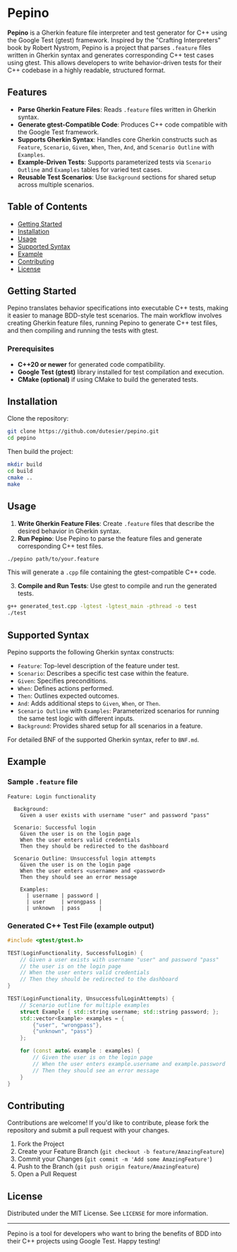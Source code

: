 
# Pepino

**Pepino** is a Gherkin feature file interpreter and test generator for C++ using the Google Test (gtest) framework. Inspired by the "Crafting Interpreters" book by Robert Nystrom, Pepino is a project that parses `.feature` files written in Gherkin syntax and generates corresponding C++ test cases using gtest. This allows developers to write behavior-driven tests for their C++ codebase in a highly readable, structured format.

## Features

- **Parse Gherkin Feature Files**: Reads `.feature` files written in Gherkin syntax.
- **Generate gtest-Compatible Code**: Produces C++ code compatible with the Google Test framework.
- **Supports Gherkin Syntax**: Handles core Gherkin constructs such as `Feature`, `Scenario`, `Given`, `When`, `Then`, `And`, and `Scenario Outline` with `Examples`.
- **Example-Driven Tests**: Supports parameterized tests via `Scenario Outline` and `Examples` tables for varied test cases.
- **Reusable Test Scenarios**: Use `Background` sections for shared setup across multiple scenarios.

## Table of Contents

- [Getting Started](#getting-started)
- [Installation](#installation)
- [Usage](#usage)
- [Supported Syntax](#supported-syntax)
- [Example](#example)
- [Contributing](#contributing)
- [License](#license)

## Getting Started

Pepino translates behavior specifications into executable C++ tests, making it easier to manage BDD-style test scenarios. The main workflow involves creating Gherkin feature files, running Pepino to generate C++ test files, and then compiling and running the tests with gtest.

### Prerequisites

- **C++20 or newer** for generated code compatibility.
- **Google Test (gtest)** library installed for test compilation and execution.
- **CMake (optional)** if using CMake to build the generated tests.

## Installation

Clone the repository:

```bash
git clone https://github.com/dutesier/pepino.git
cd pepino
```

Then build the project:

```bash
mkdir build
cd build
cmake ..
make
```

## Usage

1. **Write Gherkin Feature Files**: Create `.feature` files that describe the desired behavior in Gherkin syntax.
2. **Run Pepino**: Use Pepino to parse the feature files and generate corresponding C++ test files.

```bash
./pepino path/to/your.feature
```

This will generate a `.cpp` file containing the gtest-compatible C++ code.

3. **Compile and Run Tests**: Use gtest to compile and run the generated tests.

```bash
g++ generated_test.cpp -lgtest -lgtest_main -pthread -o test
./test
```

## Supported Syntax

Pepino supports the following Gherkin syntax constructs:

- `Feature`: Top-level description of the feature under test.
- `Scenario`: Describes a specific test case within the feature.
- `Given`: Specifies preconditions.
- `When`: Defines actions performed.
- `Then`: Outlines expected outcomes.
- `And`: Adds additional steps to `Given`, `When`, or `Then`.
- `Scenario Outline` with `Examples`: Parameterized scenarios for running the same test logic with different inputs.
- `Background`: Provides shared setup for all scenarios in a feature.

For detailed BNF of the supported Gherkin syntax, refer to `BNF.md`.

## Example

### Sample `.feature` file

```gherkin
Feature: Login functionality

  Background:
    Given a user exists with username "user" and password "pass"

  Scenario: Successful login
    Given the user is on the login page
    When the user enters valid credentials
    Then they should be redirected to the dashboard

  Scenario Outline: Unsuccessful login attempts
    Given the user is on the login page
    When the user enters <username> and <password>
    Then they should see an error message

    Examples:
      | username | password |
      | user     | wrongpass |
      | unknown  | pass      |
```

### Generated C++ Test File (example output)

```cpp
#include <gtest/gtest.h>

TEST(LoginFunctionality, SuccessfulLogin) {
    // Given a user exists with username "user" and password "pass"
    // the user is on the login page
    // When the user enters valid credentials
    // Then they should be redirected to the dashboard
}

TEST(LoginFunctionality, UnsuccessfulLoginAttempts) {
    // Scenario outline for multiple examples
    struct Example { std::string username; std::string password; };
    std::vector<Example> examples = {
        {"user", "wrongpass"},
        {"unknown", "pass"}
    };

    for (const auto& example : examples) {
        // Given the user is on the login page
        // When the user enters example.username and example.password
        // Then they should see an error message
    }
}
```

## Contributing

Contributions are welcome! If you'd like to contribute, please fork the repository and submit a pull request with your changes.

1. Fork the Project
2. Create your Feature Branch (`git checkout -b feature/AmazingFeature`)
3. Commit your Changes (`git commit -m 'Add some AmazingFeature'`)
4. Push to the Branch (`git push origin feature/AmazingFeature`)
5. Open a Pull Request

## License

Distributed under the MIT License. See `LICENSE` for more information.

---

Pepino is a tool for developers who want to bring the benefits of BDD into their C++ projects using Google Test. Happy testing!
